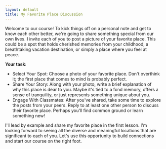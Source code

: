 ```yaml
---
layout: default
title: My Favorite Place Discussion
---
```


Welcome to our course! To kick things off on a personal note and get to know each other better, we're going to share something special from our own lives. I invite each of you to post a picture of your favorite place. This could be a spot that holds cherished memories from your childhood, a breathtaking vacation destination, or simply a place where you feel at peace.

**Your task:** 
- Select Your Spot: Choose a photo of your favorite place. Don't overthink it; the first place that comes to mind is probably perfect.
- Share Your Story: Along with your photo, write a brief explanation of why this place is dear to you. Maybe it's tied to a fond memory, offers a sense of tranquility, or just represents something unique about you.
- Engage With Classmates: After you've shared, take some time to explore the posts from your peers. Reply to at least one other person to discuss their favorite place. Perhaps you'll find common ground or learn something new!

I'll lead by example and share my favorite place in the first lesson. I'm looking forward to seeing all the diverse and meaningful locations that are significant to each of you. Let's use this opportunity to build connections and start our course on the right foot.

